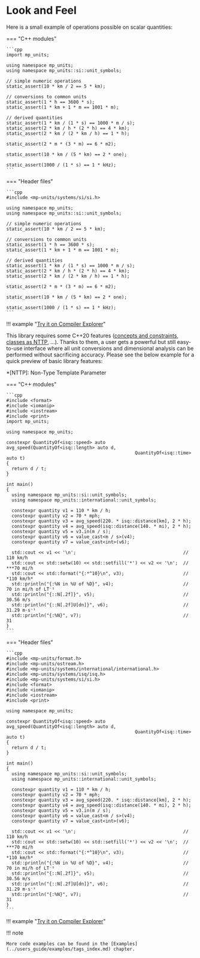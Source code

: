 # Look and Feel

Here is a small example of operations possible on scalar quantities:

=== "C++ modules"

    ```cpp
    import mp_units;

    using namespace mp_units;
    using namespace mp_units::si::unit_symbols;

    // simple numeric operations
    static_assert(10 * km / 2 == 5 * km);

    // conversions to common units
    static_assert(1 * h == 3600 * s);
    static_assert(1 * km + 1 * m == 1001 * m);

    // derived quantities
    static_assert(1 * km / (1 * s) == 1000 * m / s);
    static_assert(2 * km / h * (2 * h) == 4 * km);
    static_assert(2 * km / (2 * km / h) == 1 * h);

    static_assert(2 * m * (3 * m) == 6 * m2);

    static_assert(10 * km / (5 * km) == 2 * one);

    static_assert(1000 / (1 * s) == 1 * kHz);
    ```

=== "Header files"

    ```cpp
    #include <mp-units/systems/si/si.h>

    using namespace mp_units;
    using namespace mp_units::si::unit_symbols;

    // simple numeric operations
    static_assert(10 * km / 2 == 5 * km);

    // conversions to common units
    static_assert(1 * h == 3600 * s);
    static_assert(1 * km + 1 * m == 1001 * m);

    // derived quantities
    static_assert(1 * km / (1 * s) == 1000 * m / s);
    static_assert(2 * km / h * (2 * h) == 4 * km);
    static_assert(2 * km / (2 * km / h) == 1 * h);

    static_assert(2 * m * (3 * m) == 6 * m2);

    static_assert(10 * km / (5 * km) == 2 * one);

    static_assert(1000 / (1 * s) == 1 * kHz);
    ```

!!! example "[Try it on Compiler Explorer](https://godbolt.org/z/ox8a8dGTz)"


This library requires some C++20 features ([concepts and constraints](https://en.cppreference.com/w/cpp/language/constraints),
[classes as NTTP](https://en.cppreference.com/w/cpp/language/template_parameters), ...). Thanks to them,
a user gets a powerful but still easy-to-use interface where all unit conversions and dimensional analysis can be
performed without sacrificing accuracy. Please see the below example for a quick preview of basic library features:

*[NTTP]: Non-Type Template Parameter

=== "C++ modules"

    ```cpp
    #include <format>
    #include <iomanip>
    #include <iostream>
    #include <print>
    import mp_units;

    using namespace mp_units;

    constexpr QuantityOf<isq::speed> auto avg_speed(QuantityOf<isq::length> auto d,
                                                    QuantityOf<isq::time> auto t)
    {
      return d / t;
    }

    int main()
    {
      using namespace mp_units::si::unit_symbols;
      using namespace mp_units::international::unit_symbols;

      constexpr quantity v1 = 110 * km / h;
      constexpr quantity v2 = 70 * mph;
      constexpr quantity v3 = avg_speed(220. * isq::distance[km], 2 * h);
      constexpr quantity v4 = avg_speed(isq::distance(140. * mi), 2 * h);
      constexpr quantity v5 = v3.in(m / s);
      constexpr quantity v6 = value_cast<m / s>(v4);
      constexpr quantity v7 = value_cast<int>(v6);

      std::cout << v1 << '\n';                                        // 110 km/h
      std::cout << std::setw(10) << std::setfill('*') << v2 << '\n';  // ***70 mi/h
      std::cout << std::format("{:*^10}\n", v3);                      // *110 km/h*
      std::println("{:%N in %U of %D}", v4);                          // 70 in mi/h of LT⁻¹
      std::println("{::N[.2f]}", v5);                                 // 30.56 m/s
      std::println("{::N[.2f]U[dn]}", v6);                            // 31.29 m⋅s⁻¹
      std::println("{:%N}", v7);                                      // 31
    }
    ```

=== "Header files"

    ```cpp
    #include <mp-units/format.h>
    #include <mp-units/ostream.h>
    #include <mp-units/systems/international/international.h>
    #include <mp-units/systems/isq/isq.h>
    #include <mp-units/systems/si/si.h>
    #include <format>
    #include <iomanip>
    #include <iostream>
    #include <print>

    using namespace mp_units;

    constexpr QuantityOf<isq::speed> auto avg_speed(QuantityOf<isq::length> auto d,
                                                    QuantityOf<isq::time> auto t)
    {
      return d / t;
    }

    int main()
    {
      using namespace mp_units::si::unit_symbols;
      using namespace mp_units::international::unit_symbols;

      constexpr quantity v1 = 110 * km / h;
      constexpr quantity v2 = 70 * mph;
      constexpr quantity v3 = avg_speed(220. * isq::distance[km], 2 * h);
      constexpr quantity v4 = avg_speed(isq::distance(140. * mi), 2 * h);
      constexpr quantity v5 = v3.in(m / s);
      constexpr quantity v6 = value_cast<m / s>(v4);
      constexpr quantity v7 = value_cast<int>(v6);

      std::cout << v1 << '\n';                                        // 110 km/h
      std::cout << std::setw(10) << std::setfill('*') << v2 << '\n';  // ***70 mi/h
      std::cout << std::format("{:*^10}\n", v3);                      // *110 km/h*
      std::println("{:%N in %U of %D}", v4);                          // 70 in mi/h of LT⁻¹
      std::println("{::N[.2f]}", v5);                                 // 30.56 m/s
      std::println("{::N[.2f]U[dn]}", v6);                            // 31.29 m⋅s⁻¹
      std::println("{:%N}", v7);                                      // 31
    }
    ```

!!! example "[Try it on Compiler Explorer](https://godbolt.org/z/Pe8ah9WYT)"

!!! note

    More code examples can be found in the [Examples](../users_guide/examples/tags_index.md) chapter.
